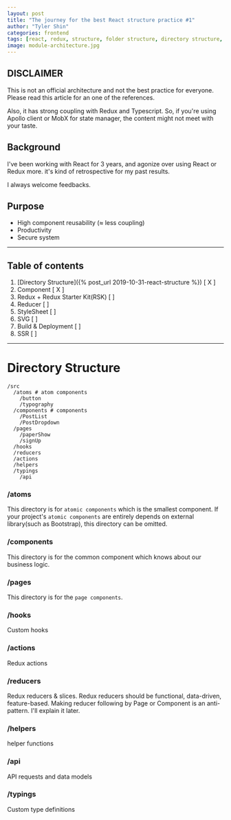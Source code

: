 ```yaml
---
layout: post
title: "The journey for the best React structure practice #1"
author: "Tyler Shin"
categories: frontend
tags: [react, redux, structure, folder structure, directory structure, component structure]
image: module-architecture.jpg
---
```


## DISCLAIMER

This is not an official architecture and not the best practice for everyone.
Please read this article for an one of the references.

Also, it has strong coupling with Redux and Typescript. So, if you're using Apollo client or MobX for state manager, the content might not meet with your taste.

## Background

I've been working with React for 3 years, and agonize over using React or Redux more. it's kind of retrospective for my past results.

I always welcome feedbacks.

## Purpose

- High component reusability (≈ less coupling)
- Productivity
- Secure system

---

## Table of contents

1. [Directory Structure]({% post_url 2019-10-31-react-structure %}) [ X ]
2. Component [ X ]
3. Redux + Redux Starter Kit(RSK) [ ]
4. Reducer [ ]
5. StyleSheet [ ]
6. SVG [ ]
7. Build & Deployment [ ]
8. SSR [ ]  


---

# Directory Structure

```
/src
  /atoms # atom components
    /button
    /typography
  /components # components
    /PostList
    /PostDropdown
  /pages
    /paperShow
    /signUp
  /hooks
  /reducers
  /actions
  /helpers
  /typings
    /api
```

### /atoms

This directory is for `atomic components` which is the smallest component. If your project's `atomic components` are entirely depends on external library(such as Bootstrap), this directory can be omitted.

### /components

This directory is for the common component which knows about our business logic.

### /pages

This directory is for the `page components`.

### /hooks

Custom hooks

### /actions

Redux actions

### /reducers

Redux reducers & slices. Redux reducers should be functional, data-driven, feature-based. Making reducer following by Page or Component is an anti-pattern. I'll explain it later.

### /helpers

helper functions

### /api

API requests and data models

### /typings

Custom type definitions

